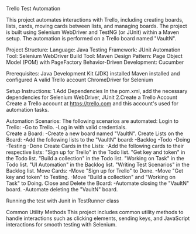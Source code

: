Trello Test Automation

This project automates interactions with Trello, including creating boards, lists, cards, moving cards between lists, and managing boards. The project is built using Selenium WebDriver and TestNG (or JUnit) within a Maven setup. The automation is performed on a Trello board named "VaultN".

Project Structure:
  Language: Java
  Testing Framework: JUnit 
  Automation Tool: Selenium WebDriver
  Build Tool: Maven
  Design Pattern: Page Object Model (POM) with PageFactory
  Behavior-Driven Development: Cucumber 
  
Prerequisites:
  Java Development Kit (JDK) installed
  Maven installed and configured
  A valid Trello account
  ChromeDriver for Selenium
  
Setup Instructions:
  1.Add Dependencies
    In the pom.xml, add the necessary dependencies for Selenium WebDriver, JUnit
  2.Create a Trello Account
    Create a Trello account at https://trello.com and this account's used for automation tasks.

Automation Scenarios:
The following scenarios are automated:
    Login to Trello:
      -Go to Trello.
      -Log in with valid credentials.          
    Create a Board:
      -Create a new board named "VaultN".
    Create Lists on the Board:
      -Add the following lists to the "VaultN" board:
      -Backlog
      -Todo
      -Doing
      -Testing
      -Done
    Create Cards in the Lists:
      -Add the following cards to their respective lists:
        "Sign up for Trello" in the Todo list.
        "Get key and token" in the Todo list.
        "Build a collection" in the Todo list.
        "Working on Task" in the Todo list.
        "UI Automation" in the Backlog list.
        "Writing Test Scenarios" in the Backlog list.
    Move Cards:
      -Move "Sign up for Trello" to Done.
      -Move "Get key and token" to Testing.
      -Move "Build a collection" and "Working on Task" to Doing.
    Close and Delete the Board:
      -Automate closing the "VaultN" board.
      -Automate deleting the "VaultN" board.

  Running the test with Junit in TestRunner class
  
  Common Utility Methods
    This project includes common utility methods to handle interactions such as clicking elements, sending keys, and JavaScript interactions for smooth testing with Selenium.
  
  
